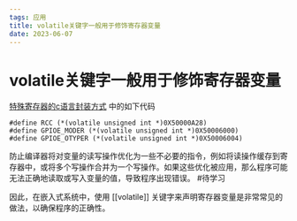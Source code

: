 ```yaml
---
tags: 应用
title: volatile关键字一般用于修饰寄存器变量
date: 2023-06-07
---
```

# volatile关键字一般用于修饰寄存器变量

[特殊寄存器的c语言封装方式](特殊寄存器的c语言封装方式.md) 中的如下代码

```text
#define RCC (*(volatile unsigned int *)0X50000A28)
#define GPIOE_MODER (*(volatile unsigned int *)0X50006000)
#define GPIOE_OTYPER (*(volatile unsigned int *)0X50006004)
```

防止编译器将对变量的读写操作优化为一些不必要的指令，例如将读操作缓存到寄存器中，或将多个写操作合并为一个写操作。如果这些优化被应用，那么程序可能无法正确地读取或写入变量的值，导致程序出现错误。 #待学习 

因此，在嵌入式系统中，使用 [[volatile]] 关键字来声明寄存器变量是非常常见的做法，以确保程序的正确性。